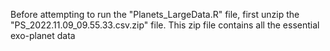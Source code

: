 Before attempting to run the "Planets_LargeData.R" file, first unzip the "PS_2022.11.09_09.55.33.csv.zip" file. 
This zip file contains all the essential exo-planet data
